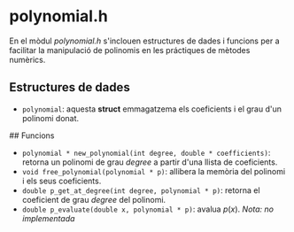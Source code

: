 # polynomial.h
En el mòdul _polynomial.h_ s'inclouen estructures de dades i funcions per a facilitar la manipulació de polinomis en les práctiques de mètodes numèrics.

## Estructures de dades
* `polynomial`: aquesta **struct** emmagatzema els coeficients i el grau d'un polinomi donat.

## Funcions
* `polynomial * new_polynomial(int degree, double * coefficients)`: retorna un polinomi de grau _degree_ a partir d'una llista de coeficients.
* `void free_polynomial(polynomial * p)`: allibera la memòria del polinomi i els seus coeficients.
* `double p_get_at_degree(int degree, polynomial * p)`: retorna el coeficient de grau _degree_ del polinomi. 
* `double p_evaluate(double x, polynomial * p)`: avalua $p(x)$. *Nota: no implementada* 

